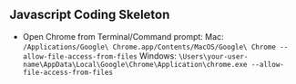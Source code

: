 ## Javascript Coding Skeleton

- Open Chrome from Terminal/Command prompt:
  Mac: `/Applications/Google\ Chrome.app/Contents/MacOS/Google\ Chrome --allow-file-access-from-files`
  Windows: `\Users\your-user-name\AppData\Local\Google\Chrome\Application\chrome.exe --allow-file-access-from-files`
